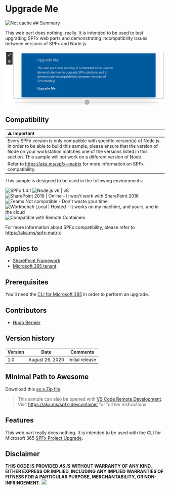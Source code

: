 # Upgrade Me
<picture>
<img src="https://img.shields.io/badge/Test-does%20not%20cache-green" alt="Not cache" />
</picture>
## Summary

This web part does nothing, really. It is intended to be used to test upgrading SPFx web parts and demonstrating incompatibility issues between versions of SPFx and Node.js.

![picture of the web part in action saying 'This web part does nothing'](./assets/react-upgrade-me.png)


## Compatibility

| :warning: Important          |
|:---------------------------|
| Every SPFx version is only compatible with specific version(s) of Node.js. In order to be able to build this sample, please ensure that the version of Node on your workstation matches one of the versions listed in this section. This sample will not work on a different version of Node.|
|Refer to <https://aka.ms/spfx-matrix> for more information on SPFx compatibility.   |

This sample is designed to be used in the following environments:

![SPFx 1.4.1](https://img.shields.io/badge/SPFx-1.4.1-green.svg "SPFx 1.4.1 works with SharePoint 2019 and SharePoint Online") 
![Node.js v6 | v8](https://img.shields.io/badge/Node.js-LTS%206.x%20%7C%20v8-green.svg "Node.js v6 or v8 is required to run SPFx 1.4.1")
![SharePoint 2019 | Online - It won't work with SharePoint 2016](https://img.shields.io/badge/SharePoint-2019%20%7C%20Online-yellow.svg "It won't work on SharePoint 2016")
![Teams Not compatible - Don't waste your time](https://img.shields.io/badge/Teams-Not%20compatible-red.svg "Don't waste your time")
![Workbench Local | Hosted - It works on my machine, and yours, and in the cloud](https://img.shields.io/badge/Workbench-Local%20%7C%20Hosted-green.svg "It works on my machine, your machine, and in the cloud")
![Compatible with Remote Containers](https://img.shields.io/badge/Remote%20Containers-Compatible-green.svg)


For more information about SPFx compatibility, please refer to https://aka.ms/spfx-matrix


## Applies to

* [SharePoint Framework](https://learn.microsoft.com/sharepoint/dev/spfx/sharepoint-framework-overview)
* [Microsoft 365 tenant](https://learn.microsoft.com/sharepoint/dev/spfx/set-up-your-development-environment)


## Prerequisites

You'll need the [CLI for Microsoft 365](https://pnp.github.io/cli-microsoft365/) in order to perform an upgrade.

## Contributors

* [Hugo Bernier](https://github.com/hugoabernier)

## Version history

Version|Date|Comments
-------|----|--------
1.0|August 26, 2020|Initial release


## Minimal Path to Awesome

Download this [as a Zip file](https://pnp.github.io/download-partial/?url=https://github.com/pnp/sp-dev-fx-webparts/tree/main/samples/react-upgrade-me)

>  This sample can also be opened with [VS Code Remote Development](https://code.visualstudio.com/docs/remote/remote-overview). Visit https://aka.ms/spfx-devcontainer for further instructions.


## Features

This web part really does nothing. It is intended to be used with the CLI for Microsoft 365 [SPFx Project Upgrade](https://pnp.github.io/cli-microsoft365/cmd/spfx/project/project-upgrade/).


## Disclaimer

**THIS CODE IS PROVIDED *AS IS* WITHOUT WARRANTY OF ANY KIND, EITHER EXPRESS OR IMPLIED, INCLUDING ANY IMPLIED WARRANTIES OF FITNESS FOR A PARTICULAR PURPOSE, MERCHANTABILITY, OR NON-INFRINGEMENT.**
<img src="https://m365-visitor-stats.azurewebsites.net/sp-dev-fx-webparts/samples/react-upgrade-me" />
